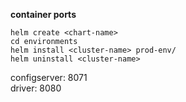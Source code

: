 


<b> container ports </b>   

```shell
helm create <chart-name>
cd environments
helm install <cluster-name> prod-env/ 
helm uninstall <cluster-name>
```

configserver: 8071   
driver: 8080


 